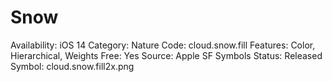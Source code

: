# Snow

Availability: iOS 14
Category: Nature
Code: cloud.snow.fill
Features: Color, Hierarchical, Weights
Free: Yes
Source: Apple SF Symbols
Status: Released
Symbol: cloud.snow.fill2x.png